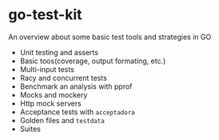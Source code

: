 # go-test-kit
An overview about some basic test tools and strategies in GO

- Unit testing and asserts
- Basic toos(coverage, output formating, etc.)
- Multi-input tests
- Racy and concurrent tests
- Benchmark an analysis with pprof
- Mocks and mockery
- Http mock servers
- Acceptance tests with `acceptadora`
- Golden files and `testdata`
- Suites
